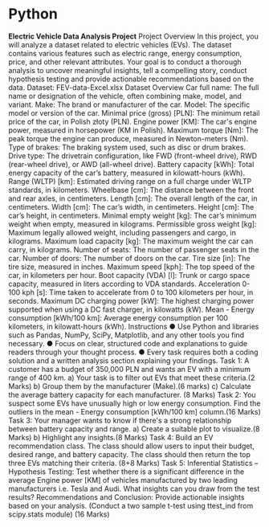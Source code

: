 # Python
**Electric Vehicle Data Analysis Project**
Project Overview
In this project, you will analyze a dataset related to electric vehicles (EVs). The dataset contains
various features such as electric range, energy consumption, price, and other relevant
attributes. Your goal is to conduct a thorough analysis to uncover meaningful insights, tell a
compelling story, conduct hypothesis testing and provide actionable recommendations based on
the data.
Dataset: FEV-data-Excel.xlsx
Dataset Overview
Car full name: The full name or designation of the vehicle, often combining make, model, and
variant.
Make: The brand or manufacturer of the car.
Model: The specific model or version of the car.
Minimal price (gross) [PLN]: The minimum retail price of the car, in Polish złoty (PLN).
Engine power [KM]: The car's engine power, measured in horsepower (KM in Polish).
Maximum torque [Nm]: The peak torque the engine can produce, measured in Newton-meters
(Nm).
Type of brakes: The braking system used, such as disc or drum brakes.
Drive type: The drivetrain configuration, like FWD (front-wheel drive), RWD (rear-wheel drive),
or AWD (all-wheel drive).
Battery capacity [kWh]: Total energy capacity of the car’s battery, measured in kilowatt-hours
(kWh).
Range (WLTP) [km]: Estimated driving range on a full charge under WLTP standards, in
kilometers.
Wheelbase [cm]: The distance between the front and rear axles, in centimeters.
Length [cm]: The overall length of the car, in centimeters.
Width [cm]: The car’s width, in centimeters.
Height [cm]: The car’s height, in centimeters.
Minimal empty weight [kg]: The car’s minimum weight when empty, measured in kilograms.
Permissible gross weight [kg]: Maximum legally allowed weight, including passengers and
cargo, in kilograms.
Maximum load capacity [kg]: The maximum weight the car can carry, in kilograms.
Number of seats: The number of passenger seats in the car.
Number of doors: The number of doors on the car.
Tire size [in]: The tire size, measured in inches.
Maximum speed [kph]: The top speed of the car, in kilometers per hour.
Boot capacity (VDA) [l]: Trunk or cargo space capacity, measured in liters according to VDA
standards.
Acceleration 0-100 kph [s]: Time taken to accelerate from 0 to 100 kilometers per hour, in
seconds.
Maximum DC charging power [kW]: The highest charging power supported when using a DC
fast charger, in kilowatts (kW).
Mean - Energy consumption [kWh/100 km]: Average energy consumption per 100 kilometers,
in kilowatt-hours (kWh).
Instructions
● Use Python and libraries such as Pandas, NumPy, SciPy, Matplotlib, and any other tools
you find necessary.
● Focus on clear, structured code and explanations to guide readers through your thought
process.
● Every task requires both a coding solution and a written analysis section explaining your
findings.
Task 1: A customer has a budget of 350,000 PLN and wants an EV with a minimum range
of 400 km.
a) Your task is to filter out EVs that meet these criteria.(2 Marks)
b) Group them by the manufacturer (Make).(6 marks)
c) Calculate the average battery capacity for each manufacturer. (8 Marks)
Task 2: You suspect some EVs have unusually high or low energy consumption. Find the
outliers in the mean - Energy consumption [kWh/100 km] column.(16 Marks)
Task 3: Your manager wants to know if there's a strong relationship between battery
capacity and range.
a) Create a suitable plot to visualize.(8 Marks)
b) Highlight any insights.(8 Marks)
Task 4: Build an EV recommendation class. The class should allow users to input their
budget, desired range, and battery capacity. The class should then return the top three EVs
matching their criteria. (8+8 Marks)
Task 5: Inferential Statistics – Hypothesis Testing: Test whether there is a significant
difference in the average Engine power [KM] of vehicles manufactured by two leading
manufacturers i.e. Tesla and Audi. What insights can you draw from the test results?
Recommendations and Conclusion: Provide actionable insights based on your analysis.
(Conduct a two sample t-test using ttest_ind from scipy.stats module) (16 Marks)
